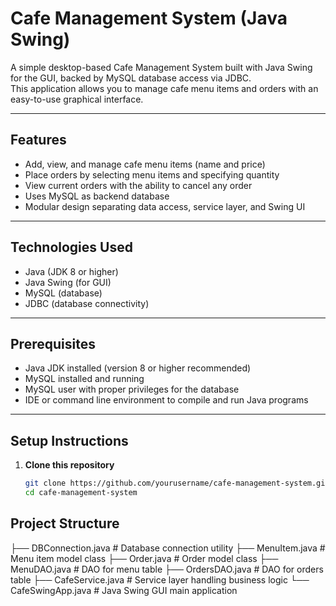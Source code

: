 # Cafe Management System (Java Swing)

A simple desktop-based Cafe Management System built with Java Swing for the GUI, backed by MySQL database access via JDBC.  
This application allows you to manage cafe menu items and orders with an easy-to-use graphical interface.

---

## Features

- Add, view, and manage cafe menu items (name and price)
- Place orders by selecting menu items and specifying quantity
- View current orders with the ability to cancel any order
- Uses MySQL as backend database
- Modular design separating data access, service layer, and Swing UI

---

## Technologies Used

- Java (JDK 8 or higher)
- Java Swing (for GUI)
- MySQL (database)
- JDBC (database connectivity)

---

## Prerequisites

- Java JDK installed (version 8 or higher recommended)
- MySQL installed and running
- MySQL user with proper privileges for the database
- IDE or command line environment to compile and run Java programs

---

## Setup Instructions

1. **Clone this repository**

   ```bash
   git clone https://github.com/yourusername/cafe-management-system.git
   cd cafe-management-system

## Project Structure

├── DBConnection.java         # Database connection utility
├── MenuItem.java             # Menu item model class
├── Order.java                # Order model class
├── MenuDAO.java              # DAO for menu table
├── OrdersDAO.java            # DAO for orders table
├── CafeService.java          # Service layer handling business logic
└── CafeSwingApp.java         # Java Swing GUI main application

